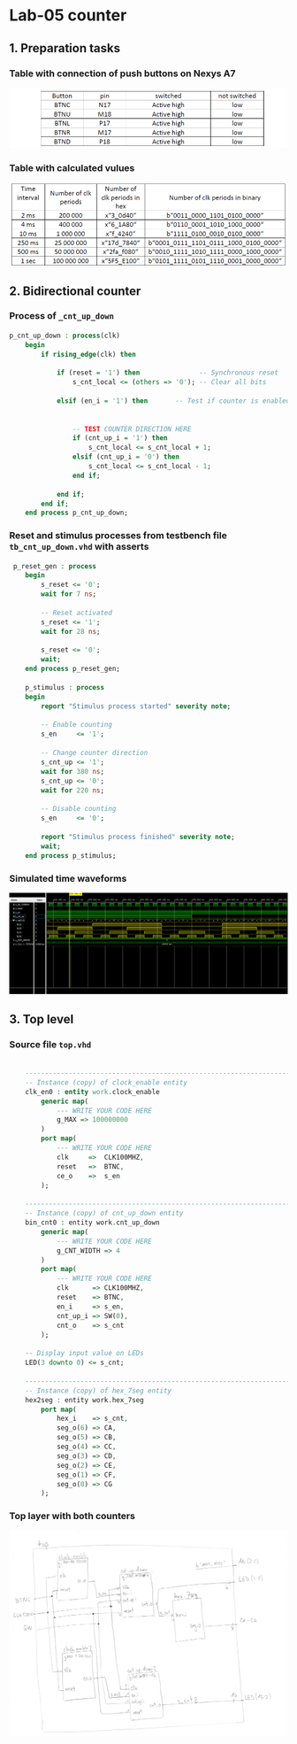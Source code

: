 # Lab-05 counter
## 1. Preparation tasks 
### Table with connection of push buttons on Nexys A7
![push buttons conection table](images/buttons.png)

### Table with calculated vulues
![calculated values table](images/time_intervals.png)

## 2. Bidirectional counter
### Process of `_cnt_up_down`
```vhdl
p_cnt_up_down : process(clk)
    begin
        if rising_edge(clk) then
        
            if (reset = '1') then               -- Synchronous reset
                s_cnt_local <= (others => '0'); -- Clear all bits

            elsif (en_i = '1') then       -- Test if counter is enabled


                -- TEST COUNTER DIRECTION HERE
                if (cnt_up_i = '1') then
                    s_cnt_local <= s_cnt_local + 1;
                elsif (cnt_up_i = '0') then
                    s_cnt_local <= s_cnt_local - 1;
                end if;

            end if;
        end if;
    end process p_cnt_up_down;
```
### Reset and stimulus processes from testbench file `tb_cnt_up_down.vhd` with asserts
```vhdl
 p_reset_gen : process
    begin
        s_reset <= '0';
        wait for 7 ns;
        
        -- Reset activated
        s_reset <= '1';
        wait for 28 ns;

        s_reset <= '0';
        wait;
    end process p_reset_gen;

    p_stimulus : process
    begin
        report "Stimulus process started" severity note;

        -- Enable counting
        s_en     <= '1';
        
        -- Change counter direction
        s_cnt_up <= '1';
        wait for 380 ns;
        s_cnt_up <= '0';
        wait for 220 ns;

        -- Disable counting
        s_en     <= '0';

        report "Stimulus process finished" severity note;
        wait;
    end process p_stimulus;
```
### Simulated time waveforms
![time waveforms](images/time_waveforms.png)

## 3. Top level
### Source file `top.vhd`
```vhdl

    --------------------------------------------------------------------
    -- Instance (copy) of clock_enable entity
    clk_en0 : entity work.clock_enable
        generic map(
            --- WRITE YOUR CODE HERE
            g_MAX => 100000000
        )
        port map(
            --- WRITE YOUR CODE HERE
            clk     =>  CLK100MHZ,
            reset   =>  BTNC,
            ce_o    =>  s_en
        );

    --------------------------------------------------------------------
    -- Instance (copy) of cnt_up_down entity
    bin_cnt0 : entity work.cnt_up_down
        generic map(
            --- WRITE YOUR CODE HERE
            g_CNT_WIDTH => 4
        )
        port map(
            --- WRITE YOUR CODE HERE
            clk      => CLK100MHZ,
            reset    => BTNC,
            en_i     => s_en,
            cnt_up_i => SW(0),
            cnt_o    => s_cnt
        );

    -- Display input value on LEDs
    LED(3 downto 0) <= s_cnt;

    --------------------------------------------------------------------
    -- Instance (copy) of hex_7seg entity
    hex2seg : entity work.hex_7seg
        port map(
            hex_i    => s_cnt,
            seg_o(6) => CA,
            seg_o(5) => CB,
            seg_o(4) => CC,
            seg_o(3) => CD,
            seg_o(2) => CE,
            seg_o(1) => CF,
            seg_o(0) => CG
        );

```
### Top layer with both counters
![top layer](images/top_layer.png)